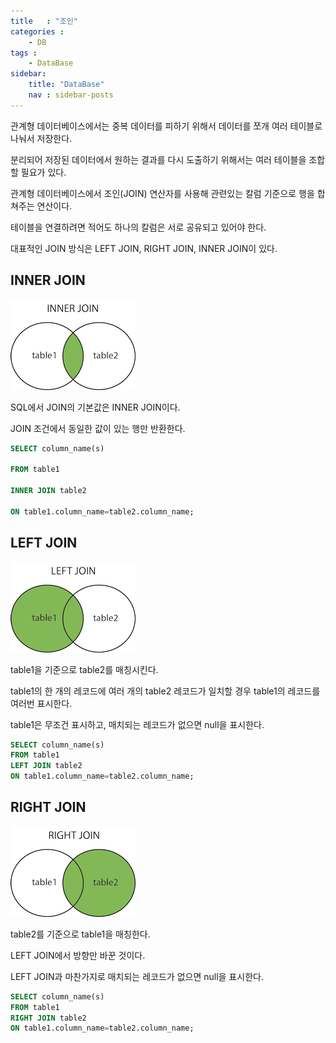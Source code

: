 ```yaml
---
title   : "조인"
categories : 
    - DB
tags : 
    - DataBase
sidebar:
    title: "DataBase"
    nav : sidebar-posts
---  
```


관계형 데이터베이스에서는 중복 데이터를 피하기 위해서 데이터를 쪼개 여러 테이블로 나눠서 저장한다.  

분리되어 저장된 데이터에서 원하는 결과를 다시 도출하기 위해서는 여러 테이블을 조합할 필요가 있다.  

관계형 데이터베이스에서 조인(JOIN) 연산자를 사용해 관련있는 칼럼 기준으로 행을 합쳐주는 연산이다.  

테이블을 연결하려면 적어도 하나의 칼럼은 서로 공유되고 있어야 한다.  


대표적인 JOIN 방식은 LEFT JOIN, RIGHT JOIN, INNER JOIN이 있다.  


## INNER JOIN  

![inner](/assets/img/database/inner.gif)  

SQL에서 JOIN의 기본값은 INNER JOIN이다.  

JOIN 조건에서 동일한 값이 있는 행만 반환한다.  

```sql
SELECT column_name(s)

FROM table1

INNER JOIN table2

ON table1.column_name=table2.column_name;

```

## LEFT JOIN

![left](/assets/img/database/left.gif)  

table1을 기준으로 table2를 매칭시킨다.  

table1의 한 개의 레코드에 여러 개의 table2 레코드가 일치할 경우 table1의 레코드를 여러번 표시한다.  

table1은 무조건 표시하고, 매치되는 레코드가 없으면 null을 표시한다.  

```sql
SELECT column_name(s)
FROM table1
LEFT JOIN table2
ON table1.column_name=table2.column_name;
```  


## RIGHT JOIN

![right](/assets/img/database/right.gif)  

table2를 기준으로 table1을 매칭한다.

LEFT JOIN에서 방향만 바꾼 것이다.  

LEFT JOIN과 마찬가지로 매치되는 레코드가 없으면 null을 표시한다.  

```sql
SELECT column_name(s)
FROM table1
RIGHT JOIN table2
ON table1.column_name=table2.column_name;
```  

